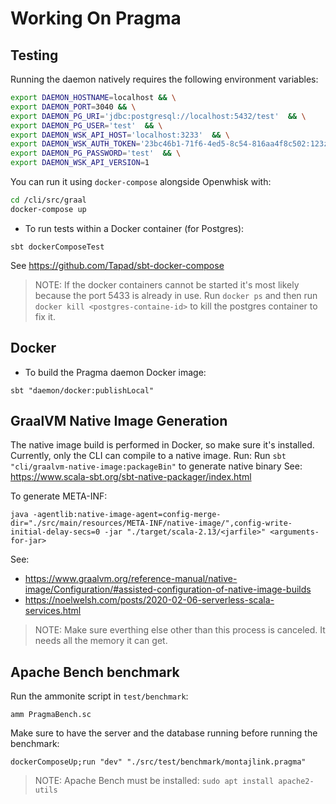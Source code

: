 # Working On Pragma

## Testing
Running the daemon natively requires the following environment variables:
```sh
export DAEMON_HOSTNAME=localhost && \
export DAEMON_PORT=3040 && \
export DAEMON_PG_URI='jdbc:postgresql://localhost:5432/test'  && \
export DAEMON_PG_USER='test'  && \
export DAEMON_WSK_API_HOST='localhost:3233'  && \
export DAEMON_WSK_AUTH_TOKEN='23bc46b1-71f6-4ed5-8c54-816aa4f8c502:123zO3xZCLrMN6v2BKK1dXYFpXlPkccOFqm12CdAsMgRU4VrNZ9lyGVCGuMDGIwP'  && \
export DAEMON_PG_PASSWORD='test'  && \
export DAEMON_WSK_API_VERSION=1
```
You can run it using `docker-compose` alongside Openwhisk with:
```sh
cd /cli/src/graal
docker-compose up
```

* To run tests within a Docker container (for Postgres):
```
sbt dockerComposeTest
```
See https://github.com/Tapad/sbt-docker-compose
> NOTE: If the docker containers cannot be started it's most likely because the port 5433 is already in use. Run `docker ps` and then run `docker kill <postgres-containe-id>` to kill the postgres container to fix it.

## Docker

* To build the Pragma daemon Docker image:
```
sbt "daemon/docker:publishLocal"
```

## GraalVM Native Image Generation
The native image build is performed in Docker, so make sure it's installed.
Currently, only the CLI can compile to a native image. Run:
Run `sbt "cli/graalvm-native-image:packageBin"` to generate native binary
See: https://www.scala-sbt.org/sbt-native-packager/index.html

To generate META-INF:
```
java -agentlib:native-image-agent=config-merge-dir="./src/main/resources/META-INF/native-image/",config-write-initial-delay-secs=0 -jar "./target/scala-2.13/<jarfile>" <arguments-for-jar>
```
See:
* https://www.graalvm.org/reference-manual/native-image/Configuration/#assisted-configuration-of-native-image-builds
* https://noelwelsh.com/posts/2020-02-06-serverless-scala-services.html

> NOTE: Make sure everthing else other than this process is canceled. It needs all the memory it can get.

## Apache Bench benchmark
Run the ammonite script in `test/benchmark`:
```
amm PragmaBench.sc
```
Make sure to have the server and the database running before running the benchmark:
```
dockerComposeUp;run "dev" "./src/test/benchmark/montajlink.pragma"
```

> NOTE: Apache Bench must be installed:
`sudo apt install apache2-utils`